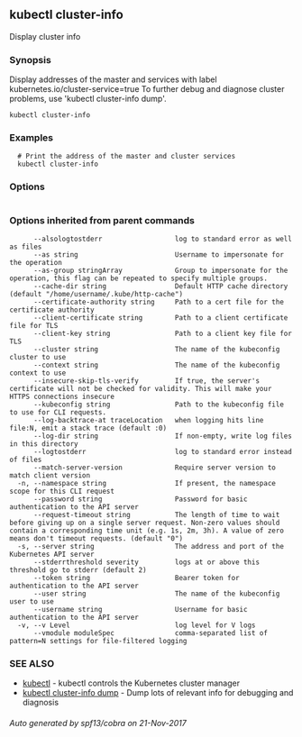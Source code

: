 ## kubectl cluster-info

Display cluster info

### Synopsis


Display addresses of the master and services with label kubernetes.io/cluster-service=true To further debug and diagnose cluster problems, use 'kubectl cluster-info dump'.

```
kubectl cluster-info
```

### Examples

```
  # Print the address of the master and cluster services
  kubectl cluster-info
```

### Options

```
```

### Options inherited from parent commands

```
      --alsologtostderr                  log to standard error as well as files
      --as string                        Username to impersonate for the operation
      --as-group stringArray             Group to impersonate for the operation, this flag can be repeated to specify multiple groups.
      --cache-dir string                 Default HTTP cache directory (default "/home/username/.kube/http-cache")
      --certificate-authority string     Path to a cert file for the certificate authority
      --client-certificate string        Path to a client certificate file for TLS
      --client-key string                Path to a client key file for TLS
      --cluster string                   The name of the kubeconfig cluster to use
      --context string                   The name of the kubeconfig context to use
      --insecure-skip-tls-verify         If true, the server's certificate will not be checked for validity. This will make your HTTPS connections insecure
      --kubeconfig string                Path to the kubeconfig file to use for CLI requests.
      --log-backtrace-at traceLocation   when logging hits line file:N, emit a stack trace (default :0)
      --log-dir string                   If non-empty, write log files in this directory
      --logtostderr                      log to standard error instead of files
      --match-server-version             Require server version to match client version
  -n, --namespace string                 If present, the namespace scope for this CLI request
      --password string                  Password for basic authentication to the API server
      --request-timeout string           The length of time to wait before giving up on a single server request. Non-zero values should contain a corresponding time unit (e.g. 1s, 2m, 3h). A value of zero means don't timeout requests. (default "0")
  -s, --server string                    The address and port of the Kubernetes API server
      --stderrthreshold severity         logs at or above this threshold go to stderr (default 2)
      --token string                     Bearer token for authentication to the API server
      --user string                      The name of the kubeconfig user to use
      --username string                  Username for basic authentication to the API server
  -v, --v Level                          log level for V logs
      --vmodule moduleSpec               comma-separated list of pattern=N settings for file-filtered logging
```

### SEE ALSO
* [kubectl](kubectl.md)	 - kubectl controls the Kubernetes cluster manager
* [kubectl cluster-info dump](kubectl_cluster-info_dump.md)	 - Dump lots of relevant info for debugging and diagnosis

###### Auto generated by spf13/cobra on 21-Nov-2017
